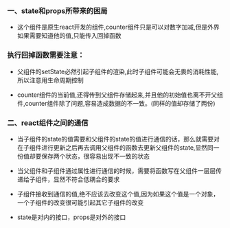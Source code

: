 ### 一、state和props所带来的困局

+ 这个组件是原生react开发的组件,counter组件只是可以对数字加减,但是外界如果需要知道他的值,只能传入回掉函数

### 执行回掉函数需要注意：

+ 父组件的setState必然引起子组件的渲染,此时子组件可能会无畏的消耗性能,所以注意用生命周期控制

+ counter组件的当前值,还得传到父组件存储起来,并且他的初始值也离不开父组件,counter组件除了问题,容易造成数据的不一致。(同样的值却存储了两份)

### 二、react组件之间的通信

+ 当子组件的state的值需要和父组件的state的值进行通信的话，那么就需要对在子组件进行更新之后再去调用父组件的函数去更新父组件的state,显然同一份值却要保存两个状态，很容易出现不一致的状态

+ 当父组件和子组件通过属性进行通信的时候，需要将函数写在父组件一层层传递给子组件，显然不符合低耦合的要求

+ 子组件接收到通信的值,绝不应该去改变这个值,因为如果这个值是一个对象，一个子组件的改变很可能引起其它子组件的改变

+ state是对内的接口，props是对外的接口

